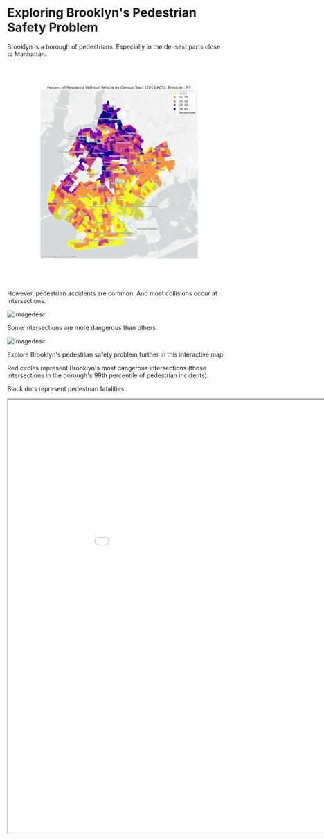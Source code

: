 # Exploring Brooklyn's Pedestrian Safety Problem

Brooklyn is a borough of pedestrians. Especially in the densest parts close to Manhattan.

![image desc](BK_RESIDENTSy.jpeg)

However, pedestrian accidents are common. And most collisions occur at intersections. 

![imagedesc](collisions_intersections.png)

Some intersections are more dangerous than others.

![imagedesc](just_intersections.png)

Explore Brooklyn's pedestrian safety problem further in this interactive map.

Red circles represent Brooklyn's most dangerous intersections (those intersections in the borough's 99th percentile of pedestrian incidents).

Black dots represent pedestrian fatalities.

<iframe src="bk_accidents.html" width = "1000" height = "1000"></iframe>


